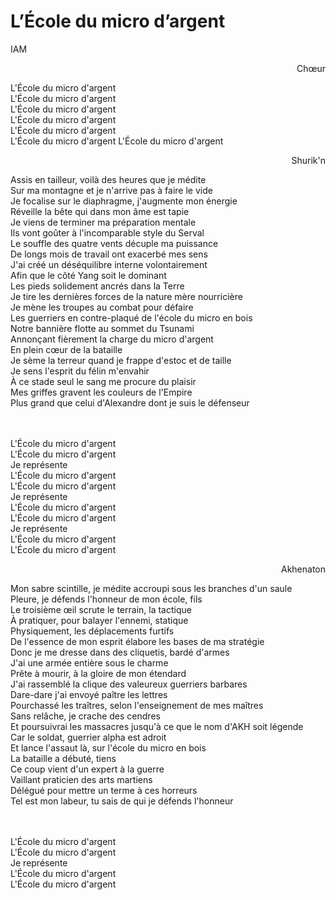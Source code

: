 #  L’École du micro d’argent 
IAM 
<p style='text-align: right;'>Chœur</p> 

L'École du micro d'argent \
L'École du micro d'argent \
L'École du micro d'argent \
L'École du micro d'argent \
L'École du micro d'argent \
L'École du micro d'argent 
L'École du micro d'argent 

<p style='text-align: right;'>Shurik'n</p> 

Assis en tailleur, voilà des heures que je médite \
Sur ma montagne et je n'arrive pas à faire le vide \
Je focalise sur le diaphragme, j'augmente mon énergie \
Réveille la bête qui dans mon âme est tapie \
Je viens de terminer ma préparation mentale\
Ils vont goûter à l'incomparable style du Serval\
Le souffle des quatre vents décuple ma puissance\
De longs mois de travail ont exacerbé mes sens\
J'ai créé un déséquilibre interne volontairement\
Afin que le côté Yang soit le dominant\
Les pieds solidement ancrés dans la Terre\
Je tire les dernières forces de la nature mère nourricière\
Je mène les troupes au combat pour défaire\
Les guerriers en contre-plaqué de l'école du micro en bois\
Notre bannière flotte au sommet du Tsunami\
Annonçant fièrement la charge du micro d'argent\
En plein cœur de la bataille\
Je sème la terreur quand je frappe d'estoc et de taille\
Je sens l'esprit du félin m'envahir\
À ce stade seul le sang me procure du plaisir\
Mes griffes gravent les couleurs de l'Empire\
Plus grand que celui d'Alexandre dont je suis le défenseur

 \
  \
L'École du micro d'argent \
L'École du micro d'argent\
Je représente \
L'École du micro d'argent \
L'École du micro d'argent \
Je représente \
L'École du micro d'argent \
L'École du micro d'argent \
Je représente \
L'École du micro d'argent \
L'École du micro d'argent 
 
<p style='text-align: right;'>Akhenaton</p>

Mon sabre scintille, je médite accroupi sous les branches d'un saule \
Pleure, je défends l'honneur de mon école, fils \
Le troisième œil scrute le terrain, la tactique \
À pratiquer, pour balayer l'ennemi, statique \
Physiquement, les déplacements furtifs \
De l'essence de mon esprit élabore les bases de ma stratégie \
Donc je me dresse dans des cliquetis, bardé d'armes \
J'ai une armée entière sous le charme \
Prête à mourir, à la gloire de mon étendard \
J'ai rassemblé la clique des valeureux guerriers barbares \
Dare-dare j'ai envoyé paître les lettres \
Pourchassé les traîtres, selon l'enseignement de mes maîtres \
Sans relâche, je crache des cendres \
Et poursuivrai les massacres jusqu'à ce que le nom d'AKH soit légende \
Car le soldat, guerrier alpha est adroit \
Et lance l'assaut là, sur l'école du micro en bois \
La bataille a débuté, tiens \
Ce coup vient d'un expert à la guerre \
Vaillant praticien des arts martiens \
Délégué pour mettre un terme à ces horreurs \
Tel est mon labeur, tu sais de qui je défends l'honneur 

 \
  \
  L'École du micro d'argent\
  L'École du micro d'argent \
  Je représente \
    L'École du micro d'argent\
  L'École du micro d'argent 